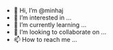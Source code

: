 - 👋 Hi, I’m @minhaj
- 👀 I’m interested in ...
- 🌱 I’m currently learning ...
- 💞️ I’m looking to collaborate on ...
- 📫 How to reach me ...

<!---
minhaj/minhaj is a ✨ special ✨ repository because its `README.md` (this file) appears on your GitHub profile.
You can click the Preview link to take a look at your changes.
--->
